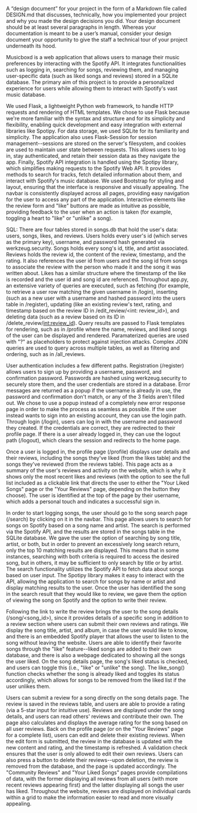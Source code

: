 A “design document” for your project in the form of a Markdown file called DESIGN.md that discusses, technically, how you implemented your project and why you made the design decisions you did. Your design document should be at least several paragraphs in length. Whereas your documentation is meant to be a user’s manual, consider your design document your opportunity to give the staff a technical tour of your project underneath its hood.

Musicboxd is a web application that allows users to manage their music preferences by interacting with the Spotify API. It integrates functionalities such as logging in, searching for songs, reviewing them, and managing user-specific data (such as liked songs and reviews) stored in a SQLite database. The primary aim of this project is to provide a personalized experience for users while allowing them to interact with Spotify's vast music database.

We used Flask, a lightweight Python web framework, to handle HTTP requests and rendering of HTML templates. We chose to use Flask because we're more familiar with the syntax and structure and for its simplicity and flexibility, enabling quick development and easy integration with external libraries like Spotipy. For data storage, we used SQLite for its familiarity and simplicity. The application also uses Flask-Session for session management--sessions are stored on the server's filesystem, and  cookies are used to maintain user state between requests. This allows users to log in, stay authenticated, and retain their session data as they navigate the app. Finally, Spotify API integration is handled using the Spotipy library, which simplifies making requests to the Spotify Web API. It provides methods to search for tracks, fetch detailed information about them, and interact with Spotify's music database. We used Bootstrap for styling and layout, ensuring that the interface is responsive and visually appealing. The navbar is consistently displayed across all pages, providing easy navigation for the user to access any part of the application. Interactive elements like the review form and "like" buttons are made as intuitive as possible, providing feedback to the user when an action is taken (for example, toggling a heart to "like" or "unlike" a song).

SQL: There are four tables stored in songs.db that hold the user's data: users, songs, likes, and reviews. Users holds every user's id (which serves as the primary key), username, and password hash generated via werkzeug.security. Songs holds every song's id, title, and artist associated. Reviews holds the review id, the content of the review, timestamp, and the rating. It also references the user id from users and the song id from songs to associate the review with the person who made it and the song it was written about. Likes has a similar structure where the timestamp of the like is recorded and the user id and song id are referenced. Throughout app.py, an extensive variety of queries are executed, such as fetching (for example, to retrieve a user row matching the given username in /login), inserting (such as a new user with a username and hashed password into the users table in /register), updating (like an existing review's text, rating, and timestamp based on the review ID in /edit_review/<int: review_id>), and deleting data (such as a review based on its ID in /delete_review/<int:review_id>). Query results are passed to Flask templates for rendering, such as in /profile where the name, reviews, and liked songs of the user can be displayed and rendered. Paramaterized queries are used with "?" as placeholders to protect against injection attacks. Complex JOIN queries are used to query across multiple tables, as well as filtering and ordering, such as in /all_reviews.

User authentication includes a few different paths. Registration (/register) allows users to sign up by providing a username, password, and confirmation password. Passwords are hashed using werkzeug.security to securely store them, and the user credentials are stored in a database. Error messages are returned as a popup if the username is already in use, the password and confirmation don't match, or any of the 3 fields aren't filled out. We chose to use a popup instead of a completely new error response page in order to make the process as seamless as possible. If the user instead wants to sign into an existing account, they can use the login path. Through login (/login), users can log in with the username and password they created. If the credentials are correct, they are redirected to their profile page. If there is a user already logged in, they can use the logout path (/logout), which clears the session and redirects to the home page.

Once a user is logged in, the profile page (/profile) displays user details and their reviews, including the songs they've liked (from the likes table) and the songs they've reviewed (from the reviews table). This page acts as a summary of the user's reviews and activity on the website, which is why it shows only the most recent likes and reviews (with the option to see the full list included as a clickable link that directs the user to either the "Your Liked Songs" page or the "Your Reviews" page, depending on the button they choose). The user is identified at the top of the page by their username, which adds a personal touch and indicates a successful sign in.

In order to start logging songs, the user should go to the song search page (/search) by clicking on it in the navbar. This page allows users to search for songs on Spotify based on a song name and artist. The search is performed via the Spotify API, and the results are stored in the songs table in the SQLite database. We gave the user the option of searching by song title, artist, or both, but in order to prevent an excessively long search return, only the top 10 matching results are displayed. This means that in some instances, searching with both criteria is required to access the desired song, but in others, it may be sufficient to only search by title or by artist. The search functionality utilizes the Spotify API to fetch data about songs based on user input. The Spotipy library makes it easy to interact with the API, allowing the application to search for songs by name or artist and display matching results to the user. Once the user has identified the song in the search result that they would like to review, we gave them the option of viewing the song on Spotify and the option to write their review.

Following the link to write the review brings the user to the song details (/song/<song_id>), since it provides details of a specific song in addition to a review section where users can submit their own reviews and ratings. We display the song title, artist, and album, in case the user would like to know, and there is an embedded Spotify player that allows the user to listen to the song without leaving the website. Users are able to identify their favorite songs through the "like" feature--liked songs are added to their own database, and there is also a webpage dedicated to showing all the songs the user liked. On the song details page, the song's liked status is checked, and users can toggle this (i.e., "like" or "unlike" the song). The like_song() function checks whether the song is already liked and toggles its status accordingly, which allows for songs to be removed from the liked list if the user unlikes them.

Users can submit a review for a song directly on the song details page. The review is saved in the reviews table, and users are able to provide a rating (via a 5-star input for intuitive use). Reviews are displayed under the song details, and users can read others' reviews and contribute their own. The page also calculates and displays the average rating for the song based on all user reviews. Back on the profile page (or on the "Your Reviews" page for a complete list), users can edit and delete their existing reviews. When the edit form is submitted, the review in the database is updated with the new content and rating, and the timestamp is refreshed. A validation check ensures that the user is only allowed to edit their own reviews. Users can also press a button to delete their reviews--upon deletion, the review is removed from the database, and the page is updated accordingly. The "Community Reviews" and "Your Liked Songs" pages provide compilations of data, with the former displaying all reviews from all users (with more recent reviews appearing first) and the latter displaying all songs the user has liked. Throughout the website, reviews are displayed on individual cards within a grid to make the information easier to read and more visually appealing.
